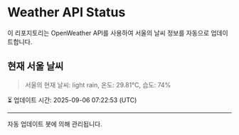 
# Weather API Status

이 리포지토리는 OpenWeather API를 사용하여 서울의 날씨 정보를 자동으로 업데이트합니다.

## 현재 서울 날씨
> 서울의 현재 날씨: light rain, 온도: 29.81°C, 습도: 74%

⏳ 업데이트 시간: 2025-09-06 07:22:53 (UTC)

---
자동 업데이트 봇에 의해 관리됩니다.
